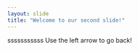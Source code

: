 ```yaml
---
layout: slide
title: "Welcome to our second slide!"
---
```

sssssssssss
Use the left arrow to go back!
